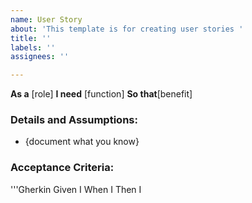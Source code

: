 ```yaml
---
name: User Story
about: 'This template is for creating user stories '
title: ''
labels: ''
assignees: ''

---
```


**As a** [role]
**I need** [function]
**So that**[benefit]

### Details and Assumptions:
* {document what you know}

### Acceptance Criteria:
'''Gherkin
Given I
When I
Then I
